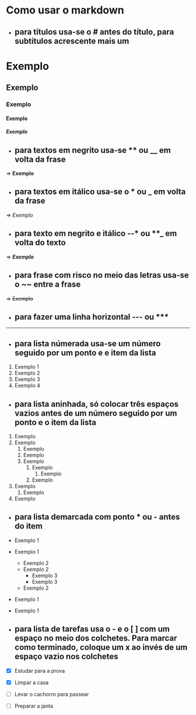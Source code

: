 # Como usar o **markdown**

- ## para títulos usa-se o # antes do título, para subtítulos acrescente mais um # 
 # Exemplo
 ## Exemplo
 ### Exemplo
 #### Exemplo
 ##### Exemplo

- ## para textos em negrito usa-se ** ou __ em volta da frase  
=> **Exemplo**

- ## para textos em itálico usa-se o * ou _ em volta da frase  
=> *Exemplo*

- ## para texto em negrito e itálico --* ou **_ em volta do texto  
=> **_Exemplo_**

- ## para frase com risco no meio das letras usa-se o ~~ entre a frase  
=> ~~Exemplo~~ 

- ## para fazer uma linha horizontal --- ou ***  
---

- ## para lista númerada usa-se um número seguido por um ponto e e item da lista  
1. Exemplo 1
1. Exemplo 2
1. Exemplo 3
1. Exemplo 4

- ## para lista aninhada, só colocar três espaços vazios antes de um número seguido por um ponto e o item da lista  
1. Exemplo 
1. Exemplo 
   1. Exemplo 
   1. Exemplo 
   1. Exemplo 
      1. Exemplo 
         1. Exemplo 
      1. Exemplo 
1. Exemplo 
   1. Exemplo 
1. Exemplo 

- ## para lista demarcada com ponto * ou - antes do item
- Exemplo 1
- Exemplo 1
   - Exemplo 2
   - Exemplo 2
      - Exemplo 3
      - Exemplo 3
   - Exemplo 2
- Exemplo 1
- Exemplo 1

- ## para lista de tarefas usa o - e o [ ] com um espaço no meio dos colchetes. Para marcar como terminado, coloque um x ao invés de um espaço vazio nos colchetes
- [x] Estudar para a prova
- [x] Limpar a casa
- [ ] Levar o cachorro para passear
- [ ] Preparar a janta

